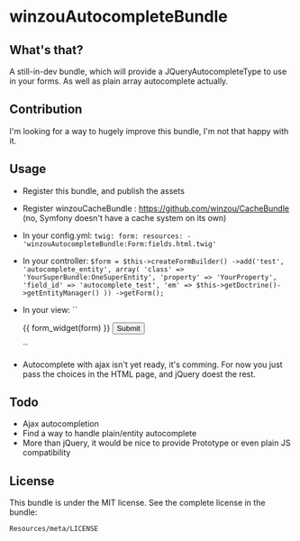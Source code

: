 winzouAutocompleteBundle
============

What's that?
--------------
A still-in-dev bundle, which will provide a JQueryAutocompleteType to use in your forms.
As well as plain array autocomplete actually.

Contribution
----------
I'm looking for a way to hugely improve this bundle, I'm not that happy with it.

Usage
------
  - Register this bundle, and publish the assets
  - Register winzouCacheBundle : https://github.com/winzou/CacheBundle (no, Symfony doesn't have a cache system on its own)
  - In your config.yml:
    ``twig:
        form:
            resources:
                - 'winzouAutocompleteBundle:Form:fields.html.twig'``
  - In your controller:
    ``$form = $this->createFormBuilder()
        ->add('test', 'autocomplete_entity', array(
            'class' => 'YourSuperBundle:OneSuperEntity',
            'property' => 'YourProperty',
            'field_id' => 'autocomplete_test',
            'em' => $this->getDoctrine()->getEntityManager()
        ))
        ->getForm();``
  - In your view:
    ``<script src="{{ assets('bundles/winzouautocomplete/js/jquery-1.6.2.min.js') }}"></script>
    <script src="{{ assets('bundles/winzouautocomplete/js/jquery-ui-1.8.15.custom.min.js') }}"></script>
    <link rel="stylesheet" href="{{ assets('bundles/winzouautocomplete/css/ui-lightness/jquery-ui-1.8.15.custom.css') }}" type="text/css" media="screen" />

    <form method="post">
        {{ form_widget(form) }}
        <input type="submit" />
    </form>``
  - Autocomplete with ajax isn't yet ready, it's comming. For now you just pass the choices in the HTML page, and jQuery doest the rest.

Todo
-----
  - Ajax autocompletion
  - Find a way to handle plain/entity autocomplete
  - More than jQuery, it would be nice to provide Prototype or even plain JS compatibility

License
--------
This bundle is under the MIT license. See the complete license in the bundle:

    Resources/meta/LICENSE